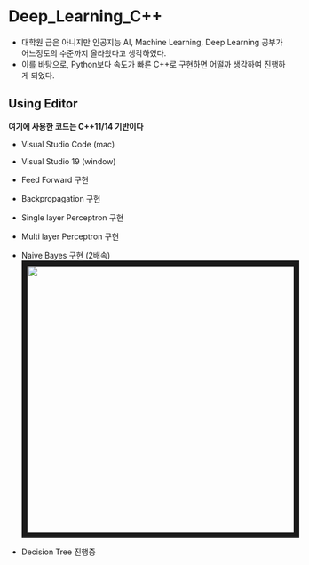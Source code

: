 # Deep_Learning_C++

- 대학원 급은 아니지만 인공지능 AI, Machine Learning, Deep Learning 공부가 어느정도의 수준까지 올라왔다고 생각하였다.
- 이를 바탕으로, Python보다 속도가 빠른 C++로 구현하면 어떨까 생각하여 진행하게 되었다.



## Using Editor
**여기에 사용한 코드는 C++11/14 기반이다**
- Visual Studio Code   (mac)
- Visual Studio 19     (window)



- Feed Forward 구현
- Backpropagation 구현
- Single layer Perceptron 구현
- Multi layer Perceptron 구현
- Naive Bayes 구현 (2배속)
<a href="https://www.youtube.com/embed/uhv_9Mhi-Q4" target="_blank"><img src="https://user-images.githubusercontent.com/63298243/93894335-9300a180-fd29-11ea-811e-b8c80c88106e.png" width="854" height="480" border="10" /></a>

- Decision Tree 진행중
